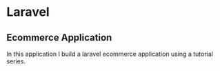 # Laravel

## Ecommerce Application

In this application I build a laravel ecommerce application using a tutorial series.